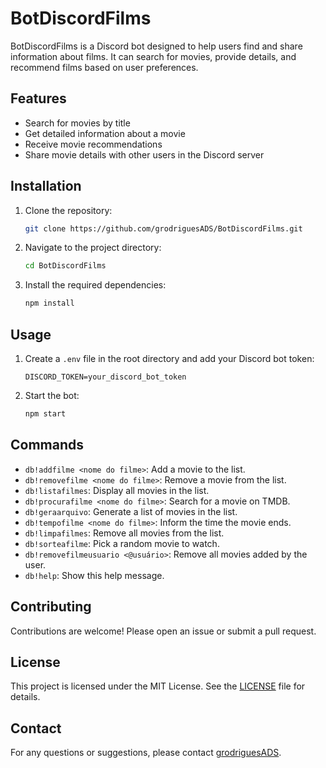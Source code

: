 # BotDiscordFilms

BotDiscordFilms is a Discord bot designed to help users find and share information about films. It can search for movies, provide details, and recommend films based on user preferences.

## Features

- Search for movies by title
- Get detailed information about a movie
- Receive movie recommendations
- Share movie details with other users in the Discord server

## Installation

1. Clone the repository:
    ```bash
    git clone https://github.com/grodriguesADS/BotDiscordFilms.git
    ```
2. Navigate to the project directory:
    ```bash
    cd BotDiscordFilms
    ```
3. Install the required dependencies:
    ```bash
    npm install
    ```

## Usage

1. Create a `.env` file in the root directory and add your Discord bot token:
    ```
    DISCORD_TOKEN=your_discord_bot_token
    ```
2. Start the bot:
    ```bash
    npm start
    ```

## Commands

- `db!addfilme <nome do filme>`: Add a movie to the list.
- `db!removefilme <nome do filme>`: Remove a movie from the list.
- `db!listafilmes`: Display all movies in the list.
- `db!procurafilme <nome do filme>`: Search for a movie on TMDB.
- `db!geraarquivo`: Generate a list of movies in the list.
- `db!tempofilme <nome do filme>`: Inform the time the movie ends.
- `db!limpafilmes`: Remove all movies from the list.
- `db!sorteafilme`: Pick a random movie to watch.
- `db!removefilmeusuario <@usuário>`: Remove all movies added by the user.
- `db!help`: Show this help message.

## Contributing

Contributions are welcome! Please open an issue or submit a pull request.

## License

This project is licensed under the MIT License. See the [LICENSE](LICENSE) file for details.

## Contact

For any questions or suggestions, please contact [grodriguesADS](mailto:guilherme.ads.2022@gmail.com).
